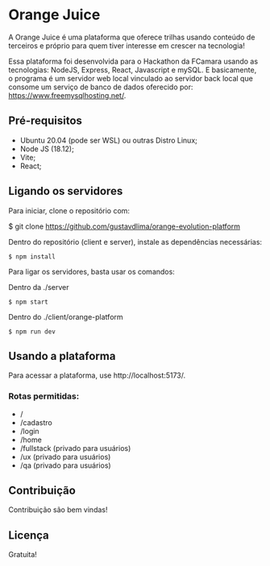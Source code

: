 # Orange Juice

A Orange Juice é uma plataforma que oferece trilhas usando conteúdo de terceiros e próprio para quem tiver interesse em crescer na tecnologia!

Essa plataforma foi desenvolvida para o Hackathon da FCamara usando as tecnologias: NodeJS, Express, React, Javascript e mySQL. E basicamente, o programa é um servidor web local vinculado ao servidor back local que consome um serviço de banco de dados oferecido por: https://www.freemysqlhosting.net/.

## Pré-requisitos
- Ubuntu 20.04 (pode ser WSL) ou outras Distro Linux;
- Node JS (18.12);
- Vite;
- React;

## Ligando os servidores

Para iniciar, clone o repositório com:

$ git clone https://github.com/gustavdlima/orange-evolution-platform

Dentro do repositório (client e server), instale as dependências necessárias:

    $ npm install

Para ligar os servidores, basta usar os comandos:

Dentro da ./server

    $ npm start


Dentro do ./client/orange-platform

    $ npm run dev


## Usando a plataforma

Para acessar a plataforma, use http://localhost:5173/.

### Rotas permitidas:
- /
- /cadastro
- /login
- /home
- /fullstack  (privado para usuários)
- /ux (privado para usuários)
- /qa (privado para usuários)

## Contribuição
Contribuição são bem vindas!

## Licença
Gratuita!
